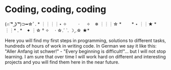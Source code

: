 # Coding, coding, coding 
(∩ ͡° ͜ʖ ͡°)⊃━☆ﾟ. *
┊┊┊┊⋆ ✧　 　 · 　 ✧　✵
┊┊┊☆ *　　 * ⋆
┊┊★ *
┊┊* . *　✦
┊☆ ° ✧　 · ☆.´ `. ☽¸.☆
★*

Here you will find my first steps in programming, solutions to different tasks, hundreds of hours of work in writing code. 
In German we say it like this: "Aller Anfang ist schwer!" - "Every beginning is difficult!"... but I will not stop learning. I am sure that over time I will work hard on different and interesting projects and you will find them here in the near future.
